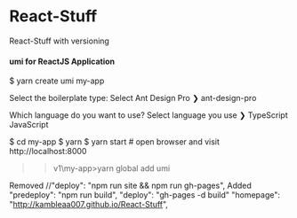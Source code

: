 # React-Stuff
React-Stuff with versioning


#### umi for ReactJS Application
$ yarn create umi my-app

Select the boilerplate type: Select Ant Design Pro
❯ ant-design-pro

Which language do you want to use? Select language you use
❯ TypeScript
 JavaScript

$ cd my-app
$ yarn
$ yarn start # open browser and visit http://localhost:8000

>>v1\my-app>yarn global add umi


Removed
//"deploy": "npm run site && npm run gh-pages",
Added
    "predeploy": "npm run build",
    "deploy": "gh-pages -d build"
"homepage": "http://kambleaa007.github.io/React-Stuff",

